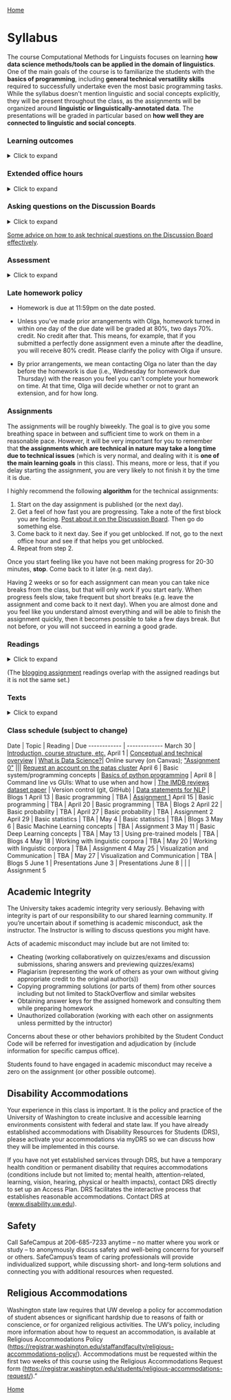 [Home](index.md)

# Syllabus

The course Computational Methods for Linguists focuses on learning **how data science methods/tools can be applied in the domain of linguistics**. One of the main goals of the course is to familiarize the students with the **basics of programming**, including **general technical versatility skills** required to successfully undertake even the most basic programming tasks. While the syllabus doesn't mention linguistic and social concepts explicitly, they will be present throughout the class, as the assignments will be organized around **linguistic or linguistically-annotated data**. The presentations will be graded in particular based on **how well they are connected to linguistic and social concepts**.

### Learning outcomes 
<details>
  <summary>Click to expand</summary>
  
Students will learn about what counts as data in computational linguistics, as well as how linguistic theory and questions dictate which computational methods are employed. Similarly, students will learn about ethical and social implications of data uses in linguistics. Students will learn basic programming concepts and how to write a range of programs (using python programming language). They will also learn how to use command-line interface and version control. They will learn a range of techniques for data cleaning, representing data as vectors, thoughtfully choosing a model, loading the data into the model, running the model, and interpreting and visualizing results.
</details>

### Extended office hours ###
<details>
  <summary>Click to expand</summary>

In this class, we offer you <b>extended office hours</b>, because you will face technical issues with which every person needs help, when they come across them the first few times.
While the usual expectation applies, that you come to the office hours with a <b>specific issue</b> and show your work (demonstrate that you have made some effort already), remember that there is <b>no expectation</b> that your issue needs to be particularly complex or advanced. Many technical issues are simple but can take hours to figure out if you see them for the first time. <b>Use the extended office hours.</b>
</details>

### Asking questions on the Discussion Boards ###
<details>
  <summary>Click to expand</summary>

There will be a dedicated Discussion Board on Canvas for each assignment, as well as an area for general and other questions. It is important that you ask a lot of questions on the Discussion Boards, and we do mean it. Posting a question on the Discussion Board will allow others to benefit from your question and our answer! Use email for confidential questions such as regarding your grades and personal circumstances, but not for any questions related to assignments or class logistics! Use the Discussion Boards for that!

</details>

[Some advice on how to ask technical questions on the Discussion Board effectively](questions.md).

### Assessment
<details>
  <summary>Click to expand</summary>

The class is organized around a series of assignments targeting different concepts and skills but all connected to linguistic data/corpora (TBA). There are no exams. The assignments, on which the students will work individually, put toghether account for 80% of the grade. Additionally, there is a presentation related to the assignments which is worth another 15% (the presentation may be pre-recorded). Additionally, students will write a blog post reflecting on a reading of their choice and will also post comments to their classmate's posts; this is worth another 5%. Up to 2% (positive) adjustment for participation (such as asking questions during class or on the discussion board, attending office hours etc.). <br><br>

Grading scale: <br><br>

95% = 4.0, 94% = 3.9, 93% = 3.8 & so on.

</details>


### Late homework policy

* Homework is due at 11:59pm on the date posted.

* Unless you've made prior arrangements with Olga, homework turned in within one day of the due date will be graded at 80%, two days 70%. credit. No credit after that. This means, for example, that if you submitted a perfectly done assignment even a minute after the deadline, you will receive 80% credit. Please clarify the policy with Olga if unsure.

* By prior arrangements, we mean contacting Olga no later than the day before the homework is due (i.e., Wednesday for homework due Thursday) with the reason you feel you can't complete your homework on time. At that time, Olga will decide whether or not to grant an extension, and for how long.


### Assignments

The assignments will be roughly biweekly. The goal is to give you some breathing space in between and sufficient time to work on them in a reasonable pace. However, it will be very important for you to remember that **the assignments which are technical in nature may take a long time due to technical issues** (which is very normal, and dealing with it is **one of the main learning goals** in this class). This means, more or less, that if you delay starting the assignment, you are very likely to not finish it by the time it is due. 

I highly recommend the following <b>algorithm</b> for the technical assignments:

1. Start on the day assignment is published (or the next day).
1. Get a feel of how fast you are progressing. Take a note of the first block you are facing. [Post about it on the Discussion Board](questions.md). Then go do something else.
1. Come back to it next day. See if you get unblocked. If not, go to the next office hour and see if that helps you get unblocked.
1. Repeat from step 2.

Once you start feeling like you have not been making progress for 20-30 minutes, <b>stop</b>. Come back to it later (e.g. next day).

Having 2 weeks or so for each assignment can mean you can take nice breaks from the class, but that will only work if you start early. When progress feels slow, take frequent but short breaks (e.g. leave the assignment and come back to it next day). When you are almost done and you feel like you understand almost everything and will be able to finish the assignment quickly, then it becomes possible to take a few days break. But not before, or you will not succeed in earning a good grade. 

### Readings
<details>
    <summary>Click to expand</summary>  
There will be some assigned readings for most lectures. Some of them will just be blog posts and websites for beginner programmers etc. They are just as good for learning about these things as books ;) Maybe even better. Other readings will include scholarly papers; reading those is more difficult, so, try to identify some specific goals as you read. E.g. "I am reading this to understand what "Data Statements" are and I want to form an opinion about whether they are useful in some particular context." 
  
</details>  
  
(The [blogging assignment](blog.md) readings overlap with the assigned readings but it is not the same set.)


### Texts
<details>
  <summary>Click to expand</summary>
  
There are no required textbooks, though there will be some reading, all available online.<br><br>

Recommended text (for those who have not taken LING200): <i>Language Files 12</i>. <br><br>

You may find a book on python programming for beginners helpful, but in general we will rely on online resources.
</details>

### Class schedule (subject to change)

Date | Topic | Reading | Due
------------ | -------------
March 30 | [Introduction, course structure, etc.](slides/Ling471-0330.pdf)
April 1 | [Conceptual and technical overview](slides/0401.pdf) | [What is Data Science?](https://hdsr.mitpress.mit.edu/pub/jhy4g6eg/release/7?readingCollection=72befc2a)| Online survey (on Canvas); ["Assignment 0"](assign0.md)
||| [Request an account on the patas cluster](https://cldb.ling.washington.edu/live/accountrequest-form.php)
April 6 | Basic system/programming concepts | [Basics of python programming](https://www.openbookproject.net/books/bpp4awd/ch01.html) |
April 8 | Command line vs GUIs: What to use when and how | [The IMDB reviews dataset paper](https://ai.stanford.edu/~amaas/papers/wvSent_acl2011.pdf)
| Version control (git, GitHub) | [Data statements for NLP](DataStatementsForNLP.pdf) | Blogs 1
April 13 | Basic programming | TBA | [Assignment 1](assignments/Assignment-1.md) 
April 15 | Basic programming | TBA | 
April 20 | Basic programming | TBA | Blogs 2
April 22 | Basic probability  | TBA | 
April 27 | Basic probability | TBA | Assignment 2 
April 29 | Basic statistics | TBA |
May 4 | Basic statistics | TBA | Blogs 3
May 6 | Basic Machine Learning concepts | TBA | Assignment 3 
May 11 | Basic Deep Learning concepts | TBA |
May 13 | Using pre-trained models | TBA | Blogs 4
May 18 | Working with linguistic corpora | TBA | 
May 20 | Working with linguistic corpora | TBA | Assignment 4
May 25 | Visualization and Communication | TBA | 
May 27 | Visualization and Communication | TBA | Blogs 5
June 1 | Presentations 
June 3 | Presentations
June 8 | | | Assignment 5 


## Academic Integrity
The University takes academic integrity very seriously. Behaving with integrity is part of our responsibility to our shared learning community. If you’re uncertain about if something is academic misconduct, ask the instructor. The Instructor is willing to discuss questions you might have.

Acts of academic misconduct may include but are not limited to:

- Cheating (working collaboratively on quizzes/exams and discussion submissions, sharing answers and previewing quizzes/exams)
- Plagiarism (representing the work of others as your own without giving appropriate credit to the original author(s))
- Copying programming solutions (or parts of them) from other sources including but not limited to StackOverflow and similar websites
- Obtaining answer keys for the assigned homework and consulting them while preparing homework
- Unauthorized collaboration (working with each other on assignments unless permitted by the intructor)

Concerns about these or other behaviors prohibited by the Student Conduct Code will be referred for investigation and adjudication by (include information for specific campus office).

Students found to have engaged in academic misconduct may receive a zero on the assignment (or other possible outcome).

## Disability Accommodations 
Your experience in this class is important. It is the policy and practice of the University of Washington to create inclusive and accessible learning environments consistent with federal and state law. If you have already established accommodations with Disability Resources for Students (DRS), please activate your accommodations via myDRS so we can discuss how they will be implemented in this course.

If you have not yet established services through DRS, but have a temporary health condition or permanent disability that requires accommodations (conditions include but not limited to; mental health, attention-related, learning, vision, hearing, physical or health impacts), contact DRS directly to set up an Access Plan. DRS facilitates the interactive process that establishes reasonable accommodations. Contact DRS at (www.disability.uw.edu).

## Safety 
Call SafeCampus at 206-685-7233 anytime – no matter where you work or study – to anonymously discuss safety and well-being concerns for yourself or others. SafeCampus’s team of caring professionals will provide individualized support, while discussing short- and long-term solutions and connecting you with additional resources when requested.

## Religious Accommodations 

Washington state law requires that UW develop a policy for accommodation of student absences or significant hardship due to reasons of faith or conscience, or for organized religious activities. The UW’s policy, including more information about how to request an accommodation, is available at Religious Accommodations Policy (https://registrar.washington.edu/staffandfaculty/religious-accommodations-policy/). Accommodations must be requested within the first two weeks of this course using the Religious Accommodations Request form (https://registrar.washington.edu/students/religious-accommodations-request/).”

[Home](index.md)
